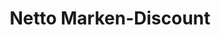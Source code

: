 ---
title: "Netto Marken-Discount"
url: /hildesheim/netto-marken-discount-schuhstrasse/
shop: Supermarkt
---